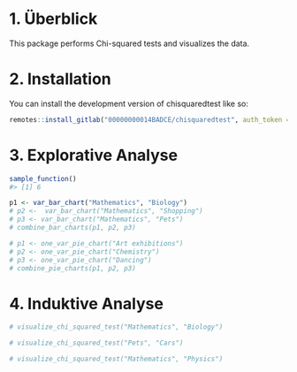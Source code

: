 
<!-- README.md is generated from README.Rmd. Please edit that file -->

# 1. Überblick

This package performs Chi-squared tests and visualizes the data.

# 2. Installation

You can install the development version of chisquaredtest like so:

``` r
remotes::install_gitlab("00000000014BADCE/chisquaredtest", auth_token = "glpat-s_hG6kgpx_CY7Pb4VbXm", host = "gitlab.lrz.de")
```

# 3. Explorative Analyse

``` r
sample_function()
#> [1] 6
```

``` r
p1 <- var_bar_chart("Mathematics", "Biology")
# p2 <-  var_bar_chart("Mathematics", "Shopping")
# p3 <- var_bar_chart("Mathematics", "Pets")
# combine_bar_charts(p1, p2, p3)
```

``` r
# p1 <- one_var_pie_chart("Art exhibitions")
# p2 <- one_var_pie_chart("Chemistry")
# p3 <- one_var_pie_chart("Dancing")
# combine_pie_charts(p1, p2, p3)
```

# 4. Induktive Analyse

``` r
# visualize_chi_squared_test("Mathematics", "Biology")
```

``` r
# visualize_chi_squared_test("Pets", "Cars")
```

``` r
# visualize_chi_squared_test("Mathematics", "Physics")
```
